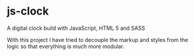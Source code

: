 # js-clock
A digital clock build with JavaScript, HTML 5 and SASS

With this project I have tried to decouple the markup and styles from the logic so that everything is much more modular. 

